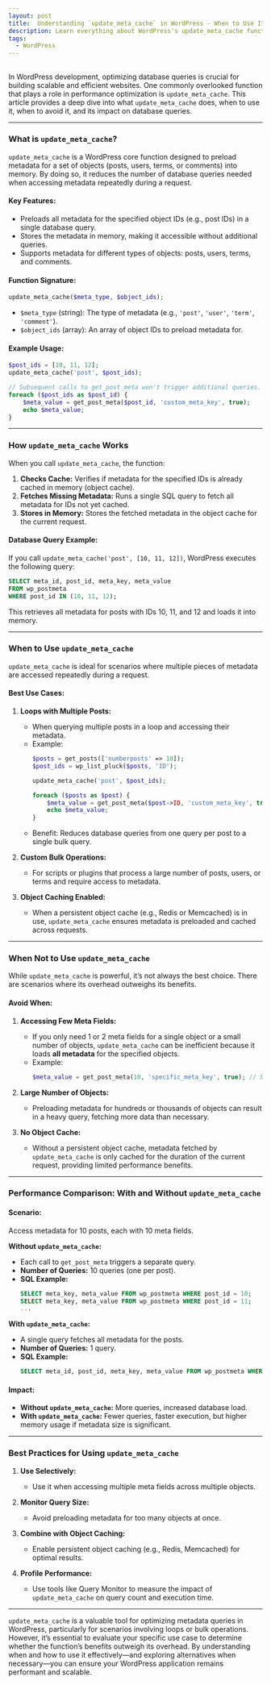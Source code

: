 ```yaml
---
layout: post
title:  Understanding `update_meta_cache` in WordPress - When to Use It, When Not to, and Its Impact on Database Queries
description: Learn everything about WordPress's update_meta_cache function, including when to use it, when to avoid it, its impact on database queries, and performance tips for efficient metadata handling.
tags:
  - WordPress
---
```


## 

In WordPress development, optimizing database queries is crucial for building scalable and efficient websites. One commonly overlooked function that plays a role in performance optimization is `update_meta_cache`. This article provides a deep dive into what `update_meta_cache` does, when to use it, when to avoid it, and its impact on database queries.

---

### What is `update_meta_cache`?

`update_meta_cache` is a WordPress core function designed to preload metadata for a set of objects (posts, users, terms, or comments) into memory. By doing so, it reduces the number of database queries needed when accessing metadata repeatedly during a request.

#### **Key Features:**
- Preloads all metadata for the specified object IDs (e.g., post IDs) in a single database query.
- Stores the metadata in memory, making it accessible without additional queries.
- Supports metadata for different types of objects: posts, users, terms, and comments.

#### **Function Signature:**
```php
update_meta_cache($meta_type, $object_ids);
```
- `$meta_type` (string): The type of metadata (e.g., `'post'`, `'user'`, `'term'`, `'comment'`).
- `$object_ids` (array): An array of object IDs to preload metadata for.

#### **Example Usage:**
```php
$post_ids = [10, 11, 12];
update_meta_cache('post', $post_ids);

// Subsequent calls to get_post_meta won't trigger additional queries.
foreach ($post_ids as $post_id) {
    $meta_value = get_post_meta($post_id, 'custom_meta_key', true);
    echo $meta_value;
}
```

---

### How `update_meta_cache` Works

When you call `update_meta_cache`, the function:
1. **Checks Cache:** Verifies if metadata for the specified IDs is already cached in memory (object cache).
2. **Fetches Missing Metadata:** Runs a single SQL query to fetch all metadata for IDs not yet cached.
3. **Stores in Memory:** Stores the fetched metadata in the object cache for the current request.

#### **Database Query Example:**
If you call `update_meta_cache('post', [10, 11, 12])`, WordPress executes the following query:
```sql
SELECT meta_id, post_id, meta_key, meta_value
FROM wp_postmeta
WHERE post_id IN (10, 11, 12);
```
This retrieves all metadata for posts with IDs 10, 11, and 12 and loads it into memory.

---

### When to Use `update_meta_cache`

`update_meta_cache` is ideal for scenarios where multiple pieces of metadata are accessed repeatedly during a request.

#### **Best Use Cases:**
1. **Loops with Multiple Posts:**
   - When querying multiple posts in a loop and accessing their metadata.
   - Example:
     ```php
     $posts = get_posts(['numberposts' => 10]);
     $post_ids = wp_list_pluck($posts, 'ID');

     update_meta_cache('post', $post_ids);

     foreach ($posts as $post) {
         $meta_value = get_post_meta($post->ID, 'custom_meta_key', true);
         echo $meta_value;
     }
     ```
   - Benefit: Reduces database queries from one query per post to a single bulk query.

2. **Custom Bulk Operations:**
   - For scripts or plugins that process a large number of posts, users, or terms and require access to metadata.

3. **Object Caching Enabled:**
   - When a persistent object cache (e.g., Redis or Memcached) is in use, `update_meta_cache` ensures metadata is preloaded and cached across requests.

---

### When Not to Use `update_meta_cache`

While `update_meta_cache` is powerful, it’s not always the best choice. There are scenarios where its overhead outweighs its benefits.

#### **Avoid When:**
1. **Accessing Few Meta Fields:**
   - If you only need 1 or 2 meta fields for a single object or a small number of objects, `update_meta_cache` can be inefficient because it loads **all metadata** for the specified objects.
   - Example:
     ```php
     $meta_value = get_post_meta(10, 'specific_meta_key', true); // Simpler than preloading all metadata.
     ```

2. **Large Number of Objects:**
   - Preloading metadata for hundreds or thousands of objects can result in a heavy query, fetching more data than necessary.

3. **No Object Cache:**
   - Without a persistent object cache, metadata fetched by `update_meta_cache` is only cached for the duration of the current request, providing limited performance benefits.

---

### Performance Comparison: With and Without `update_meta_cache`

#### **Scenario:**
Access metadata for 10 posts, each with 10 meta fields.

**Without `update_meta_cache`:**
- Each call to `get_post_meta` triggers a separate query.
- **Number of Queries:** 10 queries (one per post).
- **SQL Example:**
  ```sql
  SELECT meta_key, meta_value FROM wp_postmeta WHERE post_id = 10;
  SELECT meta_key, meta_value FROM wp_postmeta WHERE post_id = 11;
  ...
  ```

**With `update_meta_cache`:**
- A single query fetches all metadata for the posts.
- **Number of Queries:** 1 query.
- **SQL Example:**
  ```sql
  SELECT meta_id, post_id, meta_key, meta_value FROM wp_postmeta WHERE post_id IN (10, 11, 12, ...);
  ```

#### **Impact:**
- **Without `update_meta_cache`:** More queries, increased database load.
- **With `update_meta_cache`:** Fewer queries, faster execution, but higher memory usage if metadata size is significant.

---

### Best Practices for Using `update_meta_cache`

1. **Use Selectively:**
   - Use it when accessing multiple meta fields across multiple objects.

2. **Monitor Query Size:**
   - Avoid preloading metadata for too many objects at once.

3. **Combine with Object Caching:**
   - Enable persistent object caching (e.g., Redis, Memcached) for optimal results.

4. **Profile Performance:**
   - Use tools like Query Monitor to measure the impact of `update_meta_cache` on query count and execution time.

---

`update_meta_cache` is a valuable tool for optimizing metadata queries in WordPress, particularly for scenarios involving loops or bulk operations. However, it’s essential to evaluate your specific use case to determine whether the function’s benefits outweigh its overhead. By understanding when and how to use it effectively—and exploring alternatives when necessary—you can ensure your WordPress application remains performant and scalable.


